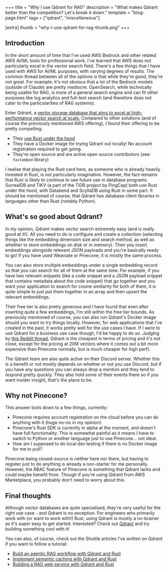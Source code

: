 +++
title = "Why I use Qdrant for RAG"
description = "What makes Qdrant better than the competition? Let's break it down."
template = "blog-page.html"
tags = ["qdrant", "miscellaneous"]

[extra]
thumb = "why-i-use-qdrant-for-rag-thumb.png"
+++

## Introduction

In the short amount of time that I've used AWS Bedrock and other related AWS AI/ML tools for professional work, I've learned that AWS does not particularly excel in the vector search field. There's a few things that I have used with AWS for AI/ML purposes, with varying degrees of results. The common thread between all of the options is that while they're *good*, they're not great. For example: it's not obvious that a lot of the Bedrock models (outside of Claude) are pretty mediocre. OpenSearch, while technically being usable for RAG, is more of a general search engine and can fit other purposes like log analytics and full-text search (and therefore does not cater to the particularities of RAG systems).

Enter Qdrant, a [vector storage database that aims to excel at high-performance vector search at scale.](https://qdrant.tech/) Compared to other solutions (and of course the previously mentioned AWS offering), I found their offering to be pretty compelling:
- They [use Rust under the hood](https://github.com/qdrant/qdrant)
- They have a Docker image for trying Qdrant out locally! No account registration required to get going.
- They're open source and are active open source contributors (see: `fastembed` library)

I realise that playing the Rust card here, as someone who is already heavily invested in Rust, is not particularly imaginative. However, the fact remains that Rust is likely to continue to see future use in database programs. SurrealDB and TiKV (a part of the TiDB project by PingCap) both use Rust under the hood, with Databend and ScyllaDB using Rust in some part. It should be mentioned of course, that Qdrant has database client libraries in languages other than Rust (notably Python).

## What's so good about Qdrant?

In my opinion, Qdrant makes vector search extremely easy (and is really good at it!). All you need to do is configure and create a collection (selecting things like the embedding dimension size and search method, as well as whether to store embeddings on disk or in memory). Then you insert embeddings alongside relevant JSON payloads and you're basically ready to go! If you have used Weaviate or Pinecone, it is mostly the same process.

You can also store multiple embeddings under a single embedding record so that you can search for all of them at the same time. For example, if you have two relevant snippets (like a code snippet and a JSON payload snippet that contains metadata about the code snippet) that go together and you want your application to search for cosine similarity for both of them, it is quite simple to just put them together in an array and then upsert the relevant embeddings.

Their free tier is also pretty generous and I have found that even after inserting quite a few embeddings, I'm still within the free tier bounds. As previously mentioned of course, you can also run Qdrant's Docker image should you want to try things locally. However, for web applications that I've created in the past, it works pretty well for the use cases I have. If I *were* to use Qdrant for a business use case though, I'd be happy to do so. Judging by [this Reddit thread](https://www.reddit.com/r/vectordatabase/comments/170j6zd/my_strategy_for_picking_a_vector_database_a/), Qdrant is the cheapest in terms of pricing and it's not close, except for the pricing at 20M vectors where it comes out a bit more expensive than Pinecone normally, but is much cheaper for high perf).

The Qdrant team are also quite active on their Discord server. Whether this is a benefit or not mostly depends on whether or not you use Discord, but if you have any questions you can always drop a mention and they tend to respond pretty quickly. They also hold some of their events there so if you want insider insight, that's the place to be.

## Why not Pinecone?

This answer boils down to a few things, currently:
- Pinecone requires account registration on the cloud before you can do anything with it (huge no-no in my opinion)
- Pinecone's Rust SDK is currently in alpha at the moment, and doesn't have full functionality. This is somewhat painful as it means I have to switch to Python or another language just to use Pinecone... not ideal.
- How am I supposed to do local dev testing if there is no Docker image for me to pull?

Pinecone being closed-source is neither here nor there, but having to register just to do anything is already a non-starter for me personally. However, the RBAC feature of Pinecone is something that Qdrant lacks and could maybe benefit from. Though if you're using Qdrant from AWS Marketplace, you probably don't need to worry about this.

## Final thoughts

Although vector databases are quite specialised, they're very useful for the right use case - and Qdrant is no exception. For engineers who primarily work with (or want to work with!) Rust, using Qdrant is mostly a no-brainer as it's super easy to get started. Interested? Check out [Qdrant](https://qdrant.tech/) and try building something cool with it!

You can also, of course, check out the Shuttle articles I've written on Qdrant if you want to follow a tutorial:
- [Build an agentic RAG workflow with Qdrant and Rust](https://www.shuttle.rs/blog/2024/05/23/building-agentic-rag-rust-qdrant)
- [Implement semantic caching with Qdrant and Rust](https://www.shuttle.rs/blog/2024/05/30/semantic-caching-qdrant-rust)
- [Building a RAG web service with Qdrant and Rust](https://www.shuttle.rs/blog/2024/02/28/rag-llm-rust)
